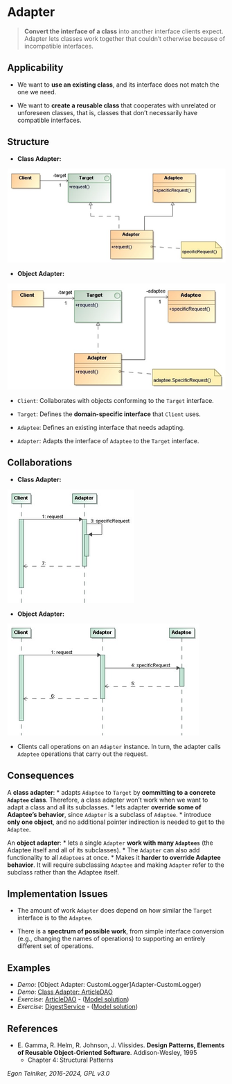 # Adapter

> **Convert the interface of a class** into another interface clients 
> expect. Adapter lets classes work together that couldn’t otherwise 
> because of incompatible interfaces.


## Applicability

* We want to **use an existing class**, and its interface does not match 
    the one we need.

* We want to **create a reusable class** that cooperates with unrelated 
    or unforeseen classes, that is, classes that don’t necessarily have 
    compatible interfaces.


## Structure

* **Class Adapter:**

![Class Diagram](figures/ClassDiagram-ClassAdapter.jpg)

* **Object Adapter:**

![Class Diagram](figures/ClassDiagram-ObjectAdapter.jpg)


* `Client`: Collaborates with objects conforming to the `Target` interface.

* `Target`: Defines the **domain-specific interface** that `Client` uses.

* `Adaptee`: Defines an existing interface that needs adapting.

* `Adapter`: Adapts the interface of `Adaptee` to the `Target` interface.


## Collaborations

* **Class Adapter:**

![Sequence Diagram](figures/SequenceDiagram-ClassAdapter.jpg)

* **Object Adapter:**

![Sequence Diagram](figures/SequenceDiagram-ObjectAdapter.jpg)

* Clients call operations on an `Adapter` instance. In turn, the adapter 
    calls `Adaptee` operations that carry out the request.


## Consequences

A **class adapter**:
    * adapts `Adaptee` to `Target` by **committing to a concrete `Adaptee` class**. 
    Therefore, a class adapter won’t work when we want to adapt a class and all 
    its subclasses.
    * lets adapter **override some of Adaptee’s behavior**, since `Adapter` is 
    a subclass of `Adaptee`.
    * introduce **only one object**, and no additional pointer indirection is 
    needed to get to the `Adaptee`.

An **object adapter**:
    * lets a single `Adapter` **work with many `Adaptees`** (the Adaptee itself 
    and all of its subclasses).
    * The `Adapter` can also add functionality to all `Adaptees` at once.
    * Makes it **harder to override Adaptee behavior**. It will require 
    subclassing `Adaptee` and making `Adapter` refer to the subclass rather 
    than the Adaptee itself.


## Implementation Issues

* The amount of work `Adapter` does depend on how similar the `Target` interface 
    is to the `Adaptee`.
    
* There is a **spectrum of possible work**, from simple interface conversion 
    (e.g., changing the names of operations) to supporting an entirely 
    different set of operations.
 
## Examples 

* _Demo_: [Object Adapter: CustomLogger]Adapter-CustomLogger)
* _Demo_: [Class Adapter: ArticleDAO]()
* _Exercise_: [ArticleDAO](Adapter-ArticleDAO-Exercise) - ([Model solution](Adapter-ArticleDAO))
* _Exercise_: [DigestService](Adapter-DigestService-Exercise) - ([Model solution](Adapter-DigestService))


## References 

* E. Gamma, R. Helm, R. Johnson, J. Vlissides. **Design Patterns, Elements of Reusable Object-Oriented Software**. Addison-Wesley, 1995
    * Chapter 4: Structural Patterns

*Egon Teiniker, 2016-2024, GPL v3.0*

